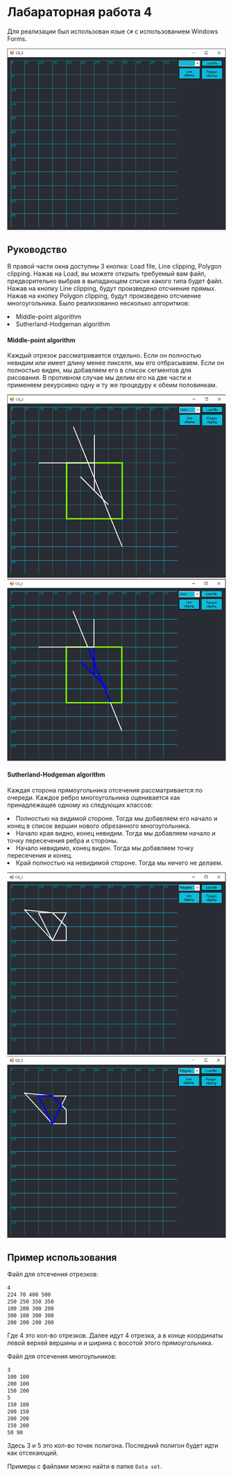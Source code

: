 # Лабараторная работа 4

Для реализации был использован язые `C#` с использованием Windows Forms.

![Screenshot 1](Screens/Screenshot_1.png)

## Руководство

В правой части окна доступны 3 кнопка: Load file, Line clipping, Polygon clipping. Нажав на Load, вы можете открыть требуемый вам файл, предворительно выбрав в выпадающем списке какого типа будет файл. 
Нажав на кнопку Line clipping, будут произведено отсчиение прямых.
Нажав на кнопку Polygon clipping, будут произведено отсчиение многоугольника.
Было реализованно несколько алгоритмов:
<li> Middle-point algorithm
<li> Sutherland-Hodgeman algorithm

#### Middle-point algorithm

Каждый отрезок рассматривается отдельно. Если он полностью невидим или имеет длину менее пикселя, мы его отбрасываем. 
Если он полностью виден, мы добавляем его в список сегментов для рисования. В противном случае мы делим его на две части 
и применяем рекурсивно одну и ту же процедуру к обеим половинкам.

![Screenshot 2](Screens/Screenshot_2.png)
![Screenshot 3](Screens/Screenshot_3.png)

#### Sutherland-Hodgeman algorithm

Каждая сторона прямоугольника отсечения рассматривается по очереди. Каждое ребро многоугольника оценивается как принадлежащее одному из следующих классов:
<li> Полностью на видимой стороне. Тогда мы добавляем его начало и конец в список вершин нового обрезанного многоугольника.
<li> Начало края видно, конец невидим. Тогда мы добавляем начало и точку пересечения ребра и стороны.
<li> Начало невидимо, конец виден. Тогда мы добавляем точку пересечения и конец.
<li> Край полностью на невидимой стороне. Тогда мы ничего не делаем.

![Screenshot 4](Screens/Screenshot_4.png)
![Screenshot 5](Screens/Screenshot_5.png)

## Пример использования

Файл для отсечения отрезков:
```
4
224 70 400 500
250 250 350 350
100 200 300 200
300 100 300 300
200 200 200 200
```
Где 4 это кол-во отрезков. Далее идут 4 отрезка, а в конце координаты левой верхей вершины и и ширина с восотой этого прямоугольника.

Файл для отсечения многоульников:
```
3
100 100 
200 100
150 200
5
150 100
200 150
200 200
150 200
50 90
```
Здесь 3 и 5 это кол-во точек полигона. Последний полигон будет идти как отсекающий.

Примеры с файлами можно найти в папке `Data set`.
